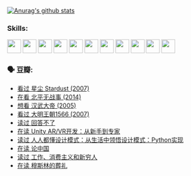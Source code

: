 
[![Anurag's github stats](https://github-readme-stats.vercel.app/api?username=w940853815)](https://github.com/anuraghazra/github-readme-stats)

### Skills:

<code><img height="32" src="https://cdn.jsdelivr.net/npm/simple-icons@v5/icons/python.svg"></code>
<code><img height="32" src="https://cdn.jsdelivr.net/npm/simple-icons@v5/icons/javascript.svg"></code>
<code><img height="32" src="https://cdn.jsdelivr.net/npm/simple-icons@v5/icons/django.svg"></code>
<code><img height="32" src="https://cdn.jsdelivr.net/npm/simple-icons@v5/icons/flask.svg"></code>
<code><img height="32" src="https://cdn.jsdelivr.net/npm/simple-icons@v5/icons/vuetify.svg"></code>
<code><img height="32" src="https://cdn.jsdelivr.net/npm/simple-icons@v5/icons/git.svg"></code>
<code><img height="32" src="https://cdn.jsdelivr.net/npm/simple-icons@v5/icons/docker.svg"></code>
<code><img height="32" src="https://cdn.jsdelivr.net/npm/simple-icons@v5/icons/postgresql.svg"></code>
<code><img height="32" src="https://cdn.jsdelivr.net/npm/simple-icons@v5/icons/elasticsearch.svg"></code>
<code><img height="32" src="https://cdn.jsdelivr.net/npm/simple-icons@v5/icons/macos.svg"></code>
<code><img height="32" src="https://cdn.jsdelivr.net/npm/simple-icons@v5/icons/linux.svg"></code>

### 🗣 豆瓣:

<!-- DOUBAN-ACTIVITIES:START -->
- [看过 星尘 Stardust‎ (2007)](https://www.douban.com/people/136069238/status/3822692117/?_i=49369733)
- [在看 北平无战事‎ (2014)](https://www.douban.com/people/136069238/status/3821449886/?_i=49369733)
- [想看 汉武大帝‎ (2005)](https://www.douban.com/people/136069238/status/3821405621/?_i=49369733)
- [看过 大明王朝1566‎ (2007)](https://www.douban.com/people/136069238/status/3821396719/?_i=49369733)
- [读过 回答不了](https://www.douban.com/people/136069238/status/3812155932/?_i=49369733)
- [在读 Unity AR/VR开发：从新手到专家](https://www.douban.com/people/136069238/status/3810864648/?_i=49369733)
- [读过 人人都懂设计模式：从生活中领悟设计模式：Python实现](https://www.douban.com/people/136069238/status/3806334005/?_i=49369733)
- [在读 论中国](https://www.douban.com/people/136069238/status/3805671678/?_i=49369733)
- [读过 工作、消费主义和新穷人](https://www.douban.com/people/136069238/status/3803834644/?_i=49369733)
- [在读 穆斯林的葬礼](https://www.douban.com/people/136069238/status/3802824932/?_i=49369733)
<!-- DOUBAN-ACTIVITIES:END -->
<!--
**w940853815/w940853815** is a ✨ _special_ ✨ repository because its `README.md` (this file) appears on your GitHub profile.

Here are some ideas to get you started:

- 🔭 I’m currently working on ...
- 🌱 I’m currently learning ...
- 👯 I’m looking to collaborate on ...
- 🤔 I’m looking for help with ...
- 💬 Ask me about ...
- 📫 How to reach me: ...
- 😄 Pronouns: ...
- ⚡ Fun fact: ...
-->
